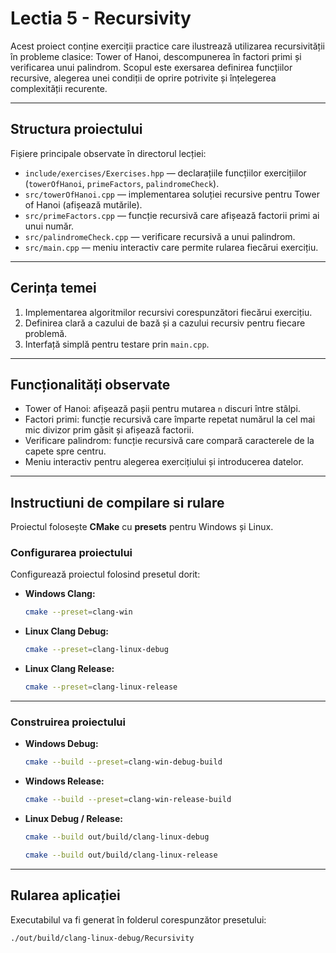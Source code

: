 # Lectia 5 - Recursivity

Acest proiect conține exerciții practice care ilustrează utilizarea recursivității în probleme clasice: Tower of Hanoi, descompunerea în factori primi și verificarea unui palindrom. Scopul este exersarea definirea funcțiilor recursive, alegerea unei condiții de oprire potrivite și înțelegerea complexității recurente.

---

## Structura proiectului

Fișiere principale observate în directorul lecției:

- `include/exercises/Exercises.hpp` — declarațiile funcțiilor exercițiilor (`towerOfHanoi`, `primeFactors`, `palindromeCheck`).
- `src/towerOfHanoi.cpp` — implementarea soluției recursive pentru Tower of Hanoi (afișează mutările).
- `src/primeFactors.cpp` — funcție recursivă care afișează factorii primi ai unui număr.
- `src/palindromeCheck.cpp` — verificare recursivă a unui palindrom.
- `src/main.cpp` — meniu interactiv care permite rularea fiecărui exercițiu.

---

## Cerința temei

1. Implementarea algoritmilor recursivi corespunzători fiecărui exercițiu.
2. Definirea clară a cazului de bază și a cazului recursiv pentru fiecare problemă.
3. Interfață simplă pentru testare prin `main.cpp`.

---

## Funcționalități observate

- Tower of Hanoi: afișează pașii pentru mutarea `n` discuri între stâlpi.
- Factori primi: funcție recursivă care împarte repetat numărul la cel mai mic divizor prim găsit și afișează factorii.
- Verificare palindrom: funcție recursivă care compară caracterele de la capete spre centru.
- Meniu interactiv pentru alegerea exercițiului și introducerea datelor.

---

## Instructiuni de compilare si rulare

Proiectul folosește **CMake** cu **presets** pentru Windows și Linux.

### Configurarea proiectului

Configurează proiectul folosind presetul dorit:

- **Windows Clang:**
    ```bash
    cmake --preset=clang-win
    ```

- **Linux Clang Debug:**
    ```bash
    cmake --preset=clang-linux-debug
    ```

- **Linux Clang Release:**
    ```bash
    cmake --preset=clang-linux-release
    ```

---

### Construirea proiectului

- **Windows Debug:**
    ```bash
    cmake --build --preset=clang-win-debug-build
    ```

- **Windows Release:**
    ```bash
    cmake --build --preset=clang-win-release-build
    ```

- **Linux Debug / Release:**
    ```bash
    cmake --build out/build/clang-linux-debug
    ```
    ```bash
    cmake --build out/build/clang-linux-release
    ```

---

## Rularea aplicației

Executabilul va fi generat în folderul corespunzător presetului:

```bash
./out/build/clang-linux-debug/Recursivity
```
